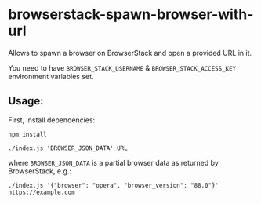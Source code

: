 # browserstack-spawn-browser-with-url

Allows to spawn a browser on BrowserStack and open a provided URL in it.

You need to have `BROWSER_STACK_USERNAME` & `BROWSER_STACK_ACCESS_KEY` environment variables set.

## Usage:

First, install dependencies:
```
npm install
```

```
./index.js 'BROWSER_JSON_DATA' URL
```
where `BROWSER_JSON_DATA` is a partial browser data as returned by BrowserStack,  e.g.:
```
./index.js '{"browser": "opera", "browser_version": "88.0"}' https://example.com
```
